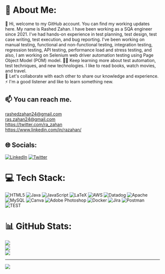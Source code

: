 # 💫 About Me:
👋 Hi, welcome to my GitHub account. You can find my working updates here. My name is Rashed Zahan. I have been working as a SQA engineer since 2021. I've had hands-on experience in test planning, test design, test case writing, test execution, and bug reporting. I've been working on manual testing, functional and non-functional testing, integration testing, regression testing, API testing, performance load and stress testing, and also, I am working on Selenium web driver automation testing using Page Object Model (POM) model. 👨‍💻 Keep learning more about test automation, test techniques, and new technologies. I like to read books, watch movies, and travel. <br> 🤝 Let's collaborate with each other to share our knowledge and experience. ⚡ I'm a good listener and like to learn something new.
## 📫 You can reach me.<br>
rashedzahan24@gmail.com<br>ras.zahan24@gmail.com<br>https://twitter.com/ra_zahan<br>https://www.linkedin.com/in/razahan/


## 🌐 Socials:
[![LinkedIn](https://img.shields.io/badge/LinkedIn-%230077B5.svg?logo=linkedin&logoColor=white)](https://linkedin.com/in/razahan) [![Twitter](https://img.shields.io/badge/Twitter-%231DA1F2.svg?logo=Twitter&logoColor=white)](https://twitter.com/ra_zahan) 

# 💻 Tech Stack:
![HTML5](https://img.shields.io/badge/html5-%23E34F26.svg?style=for-the-badge&logo=html5&logoColor=white) ![Java](https://img.shields.io/badge/java-%23ED8B00.svg?style=for-the-badge&logo=java&logoColor=white) ![JavaScript](https://img.shields.io/badge/javascript-%23323330.svg?style=for-the-badge&logo=javascript&logoColor=%23F7DF1E) ![LaTeX](https://img.shields.io/badge/latex-%23008080.svg?style=for-the-badge&logo=latex&logoColor=white) ![AWS](https://img.shields.io/badge/AWS-%23FF9900.svg?style=for-the-badge&logo=amazon-aws&logoColor=white) ![Datadog](https://img.shields.io/badge/datadog-%23632CA6.svg?style=for-the-badge&logo=datadog&logoColor=white) ![Apache](https://img.shields.io/badge/apache-%23D42029.svg?style=for-the-badge&logo=apache&logoColor=white) ![MySQL](https://img.shields.io/badge/mysql-%2300f.svg?style=for-the-badge&logo=mysql&logoColor=white) ![Canva](https://img.shields.io/badge/Canva-%2300C4CC.svg?style=for-the-badge&logo=Canva&logoColor=white) ![Adobe Photoshop](https://img.shields.io/badge/adobephotoshop-%2331A8FF.svg?style=for-the-badge&logo=adobephotoshop&logoColor=white) ![Docker](https://img.shields.io/badge/docker-%230db7ed.svg?style=for-the-badge&logo=docker&logoColor=white) ![Jira](https://img.shields.io/badge/jira-%230A0FFF.svg?style=for-the-badge&logo=jira&logoColor=white) ![Postman](https://img.shields.io/badge/Postman-FF6C37?style=for-the-badge&logo=postman&logoColor=white) ![TEST](https://img.shields.io/jenkins/tests)
# 📊 GitHub Stats:
![](https://github-readme-stats.vercel.app/api?username=razahan&theme=dark&hide_border=true&include_all_commits=true&count_private=false)<br/>
![](https://github-readme-streak-stats.herokuapp.com/?user=razahan&theme=dark&hide_border=true)<br/>
![](https://github-readme-stats.vercel.app/api/top-langs/?username=razahan&theme=dark&hide_border=true&include_all_commits=true&count_private=false&layout=compact)

---
[![](https://visitcount.itsvg.in/api?id=razahan&icon=0&color=0)](https://visitcount.itsvg.in)

<!-- Proudly created with GPRM ( https://gprm.itsvg.in ) -->

<!---
razahan/razahan is a ✨ special ✨ repository because its `README.md` (this file) appears on your GitHub profile.
You can click the Preview link to take a look at your changes.
--->
